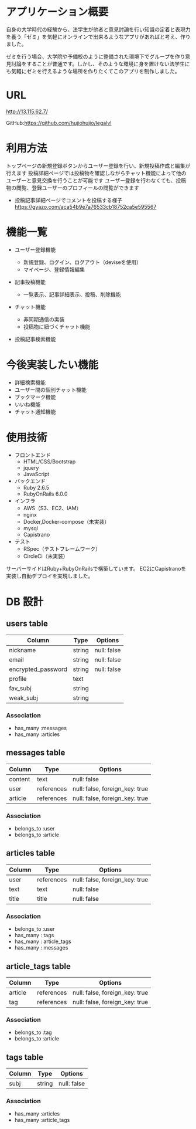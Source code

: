 
 
# アプリケーション概要
 
自身の大学時代の経験から、法学生が他者と意見討論を行い知識の定着と表現力を養う「ゼミ」を気軽にオンラインで出来るようなアプリがあればと考え、作りました。

ゼミを行う場合、大学院や予備校のように整備された環境下でグループを作り意見討論をすることが普通です。しかし、そのような環境に身を置けない法学生にも気軽にゼミを行えるような場所を作りたくてこのアプリを制作しました。
 
# URL

http://13.115.62.7/
 
GitHub:https://github.com/hujiohujio/legalvl

 
 
# 利用方法
 
トップページの新規登録ボタンからユーザー登録を行い、新規投稿作成と編集が行えます
投稿詳細ページでは投稿物を確認しながらチャット機能によって他のユーザーと意見交換を行うことが可能です
ユーザー登録を行わなくても、投稿物の閲覧、登録ユーザーのプロフィールの閲覧ができます

- 投稿記事詳細ページでコメントを投稿する様子
  https://gyazo.com/aca54b9e7a76533cb18752ca5e595567
 


 
# 機能一覧
 
- ユーザー登録機能
  - 新規登録、ログイン、ログアウト（deviseを使用）
  - マイページ、登録情報編集

- 記事投稿機能
  - 一覧表示、記事詳細表示、投稿、削除機能
- チャット機能
  - 非同期通信の実装
  - 投稿物に紐づくチャット機能
- 投稿記事検索機能

# 今後実装したい機能
- 詳細検索機能
- ユーザー間の個別チャット機能
- ブックマーク機能
- いいね機能
- チャット通知機能


# 使用技術

- フロントエンド
  - HTML/CSS/Bootstrap
  - jquery
  - JavaScript
- バックエンド
  - Ruby 2.6.5
  - RubyOnRails 6.0.0
- インフラ
  - AWS（S3、EC2、IAM）
  - nginx
  - Docker,Docker-compose（未実装）
  - mysql
  - Capistrano
- テスト
  - RSpec（テストフレームワーク）
  - CircleCi（未実装）

サーバーサイドはRuby+RubyOnRailsで構築しています。
EC2にCapistranoを実装し自動デプロイを実現しました。







# DB 設計

## users table

| Column             | Type                | Options                |
|--------------------|---------------------|------------------------|
| nickname           | string              | null: false            |
| email              | string              | null: false            |
| encrypted_password | string              | null: false            |
| profile            | text                |                        |
| fav_subj           | string              |                        |
| weak_subj          | string              |                        |

### Association

* has_many :messages
* has_many :articles

## messages table

| Column                 | Type                    | Options                           |
|------------------------|-------------------------|-----------------------------------|
| content                | text                    | null: false                       |
| user                   | references              | null: false, foreign_key: true    |
| article                | references              | null: false, foreign_key: true    |


### Association

* belongs_to :user
* belongs_to :article


## articles table

| Column             | Type                | Options                           |
|--------------------|---------------------|-----------------------------------|
| user               | references          | null: false, foreign_key: true    |
| text               | text                | null: false                       |
| title              | title               | null: false                       |

### Association

* belongs_to :user
* has_many : tags
* has_many : article_tags
* has_many : messages


## article_tags table

| Column             | Type                | Options                           |
|--------------------|---------------------|-----------------------------------|
| article            | references          | null: false, foreign_key: true    |
| tag                | references          | null: false, foreign_key: true    |

### Association

* belongs_to :tag
* belongs_to :article


## tags table

| Column             | Type                | Options                           |
|--------------------|---------------------|-----------------------------------|
| subj               | string              | null: false                       |

### Association

* has_many :articles
* has_many :article_tags


